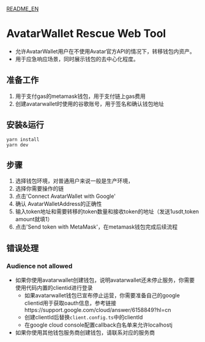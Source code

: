 [README_EN](./README.md)
# AvatarWallet Rescue Web Tool

* 允许AvatarWallet用户在不使用Avatar官方API的情况下，转移钱包内资产。
* 用于应急响应场景，同时展示钱包的去中心化程度。

## 准备工作
1. 用于支付gas的metamask钱包，用于支付链上gas费用
2. 创建avatarwallet时使用的谷歌账号，用于签名和确认钱包地址

## 安装&运行
    yarn install
    yarn dev
## 步骤
1. 选择钱包环境，对普通用户来说一般是生产环境，
2. 选择你需要操作的链
3. 点击'Connect AvatarWallet with Google'
4. 确认 AvatarWalletAddress的正确性
4. 输入token地址和需要转移的token数量和接收token的地址（发送1usdt,token amount就填1）
5. 点击'Send token with MetaMask'，在metamask钱包完成后续流程

## 错误处理
### Audience not allowed
* 如果你使用avatarwallet创建钱包，说明avatarwallet还未停止服务，你需要使用代码内置的clientid进行登录
    * 如果avatarwallet钱包已宣布停止运营，你需要准备自己的google clientid用于获取oauth信息，参考链接https://support.google.com/cloud/answer/6158849?hl=cn
    * 创建clientId后替换`client.config.ts`中的clientId
    * 在google cloud console配置callback白名单来允许localhostj
* 如果你使用其他钱包服务商创建钱包，请联系对应的服务商

